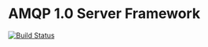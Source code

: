 # AMQP 1.0 Server Framework

[![Build Status](https://travis-ci.org/ntex-rs/ntex-amqp.svg?branch=master)](https://travis-ci.org/actix/actix-amqp)
